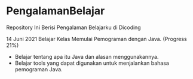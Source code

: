 # PengalamanBelajar
Repository Ini Berisi Pengalaman Belajarku di Dicoding

14 Juni 2021
Belajar Kelas Memulai Pemograman dengan Java. (Progress 21%)
  * Belajar tentang apa itu Java dan alasan menggunakannya.
  * Belajar tools yang dapat digunakan untuk menjalankan bahasa pemograman Java.
